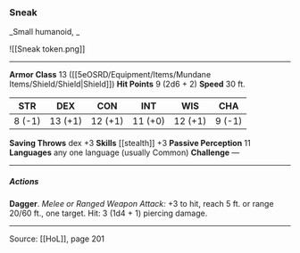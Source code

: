 ### Sneak
_Small humanoid, _

![[Sneak token.png]]


---

**Armor Class** 13 ([[5eOSRD/Equipment/Items/Mundane Items/Shield/Shield|Shield]])
**Hit Points** 9 (2d6 + 2)
**Speed** 30 ft.

| STR     | DEX     | CON     | INT     | WIS     | CHA     |
|---------|---------|---------|---------|---------|---------|
| 8 (-1) | 13 (+1) | 12 (+1) | 11 (+0) | 12 (+1) | 9 (-1) |

**Saving Throws** dex +3
**Skills** [[stealth]] +3
**Passive Perception** 11
**Languages** any one language (usually Common)
**Challenge** —

---

##### Actions
**Dagger**. _Melee or Ranged Weapon Attack:_ +3 to hit, reach 5 ft. or range 20/60 ft., one target. Hit: 3 (1d4 + 1) piercing damage.


---

Source: [[HoL]], page 201